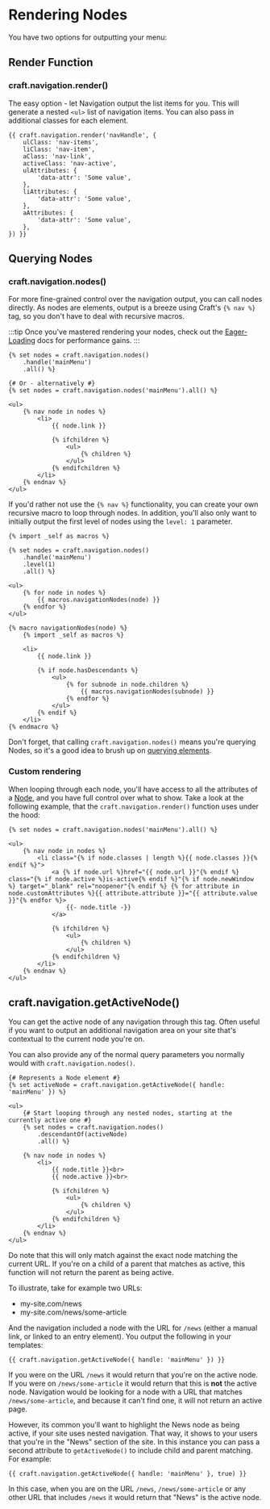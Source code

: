 # Rendering Nodes
You have two options for outputting your menu:

## Render Function

### craft.navigation.render()
The easy option - let Navigation output the list items for you. This will generate a nested `<ul>` list of navigation items. You can also pass in additional classes for each element.

```twig
{{ craft.navigation.render('navHandle', {
    ulClass: 'nav-items',
    liClass: 'nav-item',
    aClass: 'nav-link',
    activeClass: 'nav-active',
    ulAttributes: {
        'data-attr': 'Some value',
    },
    liAttributes: {
        'data-attr': 'Some value',
    },
    aAttributes: {
        'data-attr': 'Some value',
    },
}) }}
```

## Querying Nodes

### craft.navigation.nodes()
For more fine-grained control over the navigation output, you can call nodes directly. As nodes are elements, output is a breeze using Craft's `{% nav %}` tag, so you don't have to deal with recursive macros.

:::tip
Once you've mastered rendering your nodes, check out the [Eager-Loading](docs:template-guides/eager-loading) docs for performance gains.
:::

```twig
{% set nodes = craft.navigation.nodes()
    .handle('mainMenu')
    .all() %}

{# Or - alternatively #}
{% set nodes = craft.navigation.nodes('mainMenu').all() %}

<ul>
    {% nav node in nodes %}
        <li>
            {{ node.link }}

            {% ifchildren %}
                <ul>
                    {% children %}
                </ul>
            {% endifchildren %}
        </li>
    {% endnav %}
</ul>
```

If you'd rather not use the `{% nav %}` functionality, you can create your own recursive macro to loop through nodes. In addition, you'll also only want to initially output the first level of nodes using the `level: 1` parameter.

```twig
{% import _self as macros %}

{% set nodes = craft.navigation.nodes()
    .handle('mainMenu')
    .level(1)
    .all() %}

<ul>
    {% for node in nodes %}
        {{ macros.navigationNodes(node) }}
    {% endfor %}
</ul>

{% macro navigationNodes(node) %}
    {% import _self as macros %}

    <li>
        {{ node.link }}

        {% if node.hasDescendants %}
            <ul>
                {% for subnode in node.children %}
                    {{ macros.navigationNodes(subnode) }}
                {% endfor %}
            </ul>
        {% endif %}
    </li>
{% endmacro %}
```

Don't forget, that calling `craft.navigation.nodes()` means you're querying Nodes, so it's a good idea to brush up on [querying elements](docs:getting-elements/node-queries).

### Custom rendering
When looping through each node, you'll have access to all the attributes of a [Node](docs:developers/node), and you have full control over what to show. Take a look at the following example, that the `craft.navigation.render()` function uses under the hood:

```twig
{% set nodes = craft.navigation.nodes('mainMenu').all() %}

<ul>
    {% nav node in nodes %}
        <li class="{% if node.classes | length %}{{ node.classes }}{% endif %}">
            <a {% if node.url %}href="{{ node.url }}"{% endif %} class="{% if node.active %}is-active{% endif %}"{% if node.newWindow %} target="_blank" rel="noopener"{% endif %} {% for attribute in node.customAttributes %}{{ attribute.attribute }}="{{ attribute.value }}"{% endfor %}>
                {{- node.title -}}
            </a>

            {% ifchildren %}
                <ul>
                    {% children %}
                </ul>
            {% endifchildren %}
        </li>
    {% endnav %}
</ul>
```

## craft.navigation.getActiveNode()
You can get the active node of any navigation through this tag. Often useful if you want to output an additional navigation area on your site that's contextual to the current node you're on.

You can also provide any of the normal query parameters you normally would with `craft.navigation.nodes()`.

```twig
{# Represents a Node element #}
{% set activeNode = craft.navigation.getActiveNode({ handle: 'mainMenu' }) %}

<ul>
    {# Start looping through any nested nodes, starting at the currently active one #}
    {% set nodes = craft.navigation.nodes()
        .descendantOf(activeNode)
        .all() %}

    {% nav node in nodes %}
        <li>
            {{ node.title }}<br>
            {{ node.active }}<br>

            {% ifchildren %}
                <ul>
                    {% children %}
                </ul>
            {% endifchildren %}
        </li>
    {% endnav %}
</ul>
```

Do note that this will only match against the exact node matching the current URL. If you're on a child of a parent that matches as active, this function will not return the parent as being active.

To illustrate, take for example two URLs:
- my-site.com/news
- my-site.com/news/some-article

And the navigation included a node with the URL for `/news` (either a manual link, or linked to an entry element). You output the following in your templates: 

```twig
{{ craft.navigation.getActiveNode({ handle: 'mainMenu' }) }}
```

If you were on the URL `/news` it would return that you're on the active node. If you were on `/news/some-article` it would return that this is **not** the active node. Navigation would be looking for a node with a URL that matches `/news/some-article`, and because it can't find one, it will not return an active page.

However, its common you'll want to highlight the News node as being active, if your site uses nested navigation. That way, it shows to your users that you're in the "News" section of the site. In this instance you can pass a second attribute to `getActiveNode()` to include child and parent matching. For example:

```twig
{{ craft.navigation.getActiveNode({ handle: 'mainMenu' }, true) }}
```

In this case, when you are on the URL `/news`, `/news/some-article` or any other URL that includes `/news` it would return that "News" is the active node.
